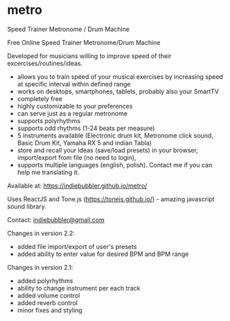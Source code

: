 # metro
Speed Trainer Metronome / Drum Machine

Free Online Speed Trainer Metronome/Drum Machine

Developed for musicians willing to improve speed of their excercises/routines/ideas.
 
- allows you to train speed of your musical exercises by increasing speed at specific interval within defined range
- works on desktops, smartphones, tablets, probably also your SmartTV
- completely free
- highly customizable to your preferences
- can serve just as a regular metronome
- supports polyrhythms 
- supports odd rhythms (1-24 beats per measure)
- 5 instruments available (Electronic drum kit, Metronome click sound, Basic Drum Kit, Yamaha RX 5 and indian Tabla)
- store and recall your ideas (save/load presets) in your browser, import/export from file (no need to login),
- supports multiple languages (english, polish). Contact me if you can help me translating it.

Available at: https://indiebubbler.github.io/metro/

Uses ReactJS and Tone.js (https://tonejs.github.io/) - amazing javascript sound library.

Contact: indiebubbler@gmail.com

Changes in version 2.2:
- added file import/export of user's presets
- added ability to enter value for desired BPM and BPM range

Changes in version 2.1:
- added polyrhythms
- ability to change instrument per each track
- added volume control
- added reverb control
- minor fixes and styling
